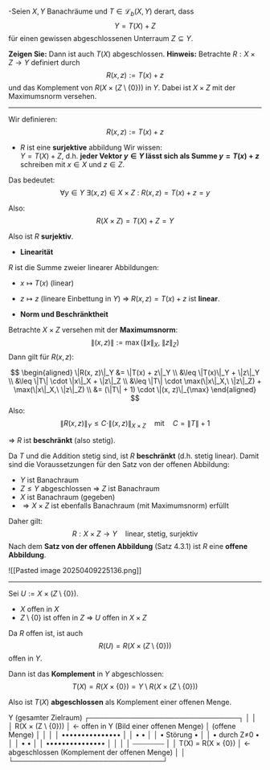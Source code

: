 -Seien $X, Y$ Banachräume und $T \in \mathcal{L}_b(X, Y)$ derart, dass
$$
Y = T(X) + Z
$$
für einen gewissen abgeschlossenen Unterraum $Z \subseteq Y$.

**Zeigen Sie:** Dann ist auch $T(X)$ abgeschlossen.
**Hinweis:** Betrachte $R : X \times Z \to Y$ definiert durch
$$
R(x, z) := T(x) + z
$$
und das Komplement von $R(X \times (Z \setminus \{0\}))$ in $Y$. Dabei ist $X \times Z$ mit der Maximumsnorm versehen.

---

Wir definieren:
$$
R(x, z) := T(x) + z
$$
- $R$ ist eine **surjektive** abbildung
Wir wissen:  
$Y = T(X) + Z$, d.h. **jeder Vektor $y \in Y$ lässt sich als Summe $y = T(x) + z$** schreiben mit $x \in X$ und $z \in Z$.

Das bedeutet:
$$
\forall y \in Y\ \exists (x, z) \in X \times Z\ :\ R(x, z) = T(x) + z = y
$$

Also:
$$
R(X \times Z) = T(X) + Z = Y
$$

Also ist $R$ **surjektiv**.

- **Linearität**

$R$ ist die Summe zweier linearer Abbildungen:
- $x \mapsto T(x)$ (linear)
- $z \mapsto z$ (lineare Einbettung in $Y$)
⇒ $R(x, z) = T(x) + z$ ist **linear**.

-  **Norm und Beschränktheit**

Betrachte  $X \times Z$ versehen mit der **Maximumsnorm**:
$$
\|(x, z)\| := \max(\|x\|_X,\ \|z\|_Z)
$$
Dann gilt für $R(x, z)$:

$$
\begin{aligned}
\|R(x, z)\|_Y &= \|T(x) + z\|_Y \\
&\leq \|T(x)\|_Y + \|z\|_Y \\
&\leq \|T\| \cdot \|x\|_X + \|z\|_Z \\
&\leq \|T\| \cdot \max(\|x\|_X,\ \|z\|_Z) + \max(\|x\|_X,\ \|z\|_Z) \\
&= (\|T\| + 1) \cdot \|(x, z)\|_{\max}
\end{aligned}
$$
Also:
$$
\|R(x, z)\|_Y \leq C \cdot \|(x, z)\|_{X \times Z}
\quad\text{mit}\quad C = \|T\| + 1
$$

⇒ $R$ ist **beschränkt** (also stetig).



Da $T$ und die Addition stetig sind, ist $R$  **beschränkt** (d.h. stetig linear).
Damit sind die Voraussetzungen für den Satz von der offenen Abbildung:
- $Y$ ist Banachraum
- $Z \leq Y$ abgeschlossen ⇒ $Z$ ist Banachraum
- $X$ ist Banachraum (gegeben)
- $\Rightarrow X \times Z$ ist ebenfalls Banachraum (mit Maximumsnorm)
erfüllt

Daher gilt:
$$
R : X \times Z \to Y \quad \text{linear, stetig, surjektiv}
$$
 Nach dem **Satz von der offenen Abbildung** (Satz 4.3.1) ist $R$ eine **offene Abbildung**.
 
![[Pasted image 20250409225136.png]]

---


Sei $U := X \times (Z \setminus \{0\})$.
- $X$ offen in $X$
- $Z \setminus \{0\}$ ist offen in $Z$ ⇒ $U$ offen in $X \times Z$

Da $R$ offen ist, ist auch
$$
R(U) = R(X \times (Z \setminus \{0\}))
$$
offen in $Y$.

Dann ist das **Komplement** in $Y$ abgeschlossen:
$$
T(X) = R(X \times \{0\}) = Y \setminus R(X \times (Z \setminus \{0\}))
$$

Also ist $T(X)$ **abgeschlossen** als Komplement einer offenen Menge.

   Y (gesamter Zielraum)
   ┌──────────────────────────────┐
   │                              │
   │     R(X × (Z \ {0}))         │  ← offen in Y (Bild einer offenen Menge)
   │       (offene Menge)         │
   │                              │
   │        •••••••••••••••       │
   │        •             •       │
   │        •   Störung    •      │
   │        • durch Z≠0    •      │
   │        •             •       │
   │        •••••••••••••••       │
   │                              │
   │         ⎯⎯⎯⎯⎯⎯⎯⎯⎯          │
   │         T(X) = R(X × {0})    │  ← abgeschlossen (Komplement der offenen Menge)
   │                              │
   └──────────────────────────────┘
